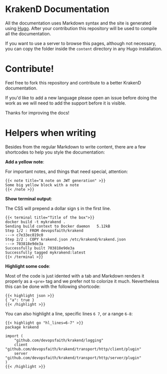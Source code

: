 # KrakenD Documentation
All the documentation uses Markdown syntax and the site is generated using [Hugo](https://gohugo.io). After your contribution this repository will be used to compile all the documentation.

If you want to use a server to browse this pages, although not necessary, you can copy the folder inside the `content` directory in any Hugo installation.

# Contribute!
Feel free to fork this repository and contribute to a better KrakenD documentation.

If you'd like to add a new language please open an issue before doing the work as we will need to add the support before it is visible.

Thanks for improving the docs!

# Helpers when writing
Besides from the regular Markdown to write content, there are a few shortcodes to help you style the documentation:

**Add a yellow note**:

For important notes, and things that need special, attention:

    {{< note title="A note on JWT generation" >}}
    Some big yellow block with a note
    {{< /note >}}

**Show terminal output**:

The CSS will prepend a dollar sign `$` in the first line.

    {{< terminal title="Title of the box">}}
    docker build -t mykrakend .
    Sending build context to Docker daemon   5.12kB
    Step 1/2 : FROM devopsfaith/krakend
    ---> c7e33ec819c0
    Step 2/2 : COPY krakend.json /etc/krakend/krakend.json
    ---> 703818e9de3a
    Successfully built 703818e9de3a
    Successfully tagged mykrakend:latest
    {{< /terminal >}}

**Highlight some code**:

Most of the code is just idented with a tab and Markdown renders it properly as a `<pre>` tag and we prefer not to colorize it much. Nevertheless this can be done with the following shortcode:

    {{< highlight json >}}
    { "a": true }
    {{< /highlight >}}

You can also highlight a line, specific lines `6 7`, or a range `6-8`:

    {{< highlight go "hl_lines=6-7" >}}
    package krakend

    import (
        "github.com/devopsfaith/krakend/logging"
        client "github.com/devopsfaith/krakend/transport/http/client/plugin"
        server "github.com/devopsfaith/krakend/transport/http/server/plugin"
    )
    {{< /highlight >}}
